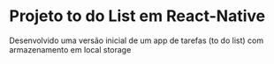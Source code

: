 # Projeto to do List em React-Native

Desenvolvido uma versão inicial de um app de tarefas (to do list) com armazenamento em local storage

